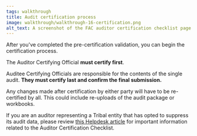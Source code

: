 ```yaml
---
tags: walkthrough
title: Audit certification process
image: walkthrough/walkthrough-16-certification.png
alt_text: A screenshot of the FAC auditor certification checklist page. A list of checkboxes are listed with text requirements. A button below the list reads, 'Save and continue to next section'. To the right of this button a link reads, 'Cancel'.
---
```


After you've completed the pre-certification validation, you can begin the certification process.

The Auditor Certifying Official **must certify first**.

Auditee Certifying Officials are responsible for the contents of the single audit. **They must certify last and confirm the final submission.**

Any changes made after certification by either party will have to be re-certified by all. This could include re-uploads of the audit package or workbooks.

If you are an auditor representing a Tribal entity that has opted to suppress its audit data, please review [this Helpdesk article](https://support.fac.gov/hc/en-us/articles/33916498169101-I-represent-a-Tribal-entity-that-has-chosen-to-suppress-its-audit-data-However-the-Auditor-certification-checklist-states-that-my-data-may-be-shared-publicly-Will-my-data-be-kept-private) for important information related to the Auditor Certification Checklist.
